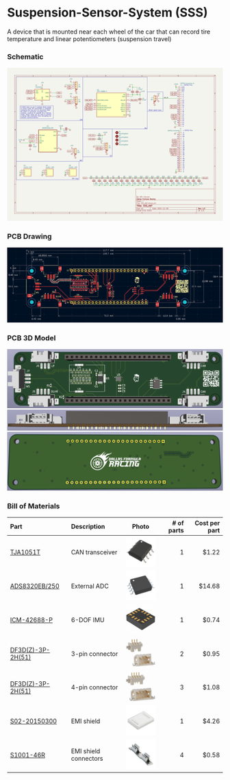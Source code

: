# Suspension-Sensor-System (SSS)
A device that is mounted near each wheel of the car that can record tire temperature and linear potentiometers (suspension travel)

### Schematic
![ESP32 Hat Schematic](Images/SUS-HAT_Schematic.jpg)
### PCB Drawing
![EPS32 Hat PCB Drawing](Images/SUS_HAT_PCB_Drawing.png)
### PCB 3D Model
![ESP32 HAT PCB 3D Model](Images/SUS_HAT_PCB.png)
![ESP32 HAT PCB 3D Model](Images/SUS_HAT_PCB_1.png)
![ESP32 HAT PCB 3D Model](Images/SUS_HAT_PCB_2.png)
### Bill of Materials
|Part|Description|Photo|# of parts|Cost per part|
|:--|:--|:-:|--:|--:|
|[TJA1051T](https://www.digikey.com/en/products/detail/nxp-usa-inc/TJA1051T-3-1J/5035822?utm_adgroup=General&utm_source=google&utm_medium=cpc&utm_campaign=PMax%20Shopping_Product_Zombie%20SKUs&utm_term=&utm_content=General&utm_id=go_cmp-17815035045_adg-_ad-__dev-c_ext-_prd-_sig-Cj0KCQiAoae5BhCNARIsADVLzZfN85grpeifPYBOIfQZmqBnjhDgX5-_qDHaBMGXU3fkYhMCIpdmNZ4aAuLQEALw_wcB&gad_source=1&gclid=Cj0KCQiAoae5BhCNARIsADVLzZfN85grpeifPYBOIfQZmqBnjhDgX5-_qDHaBMGXU3fkYhMCIpdmNZ4aAuLQEALw_wcB)|CAN transceiver|<img src="Images/TJA1051T.jpg" alt="TJA1051T" width="100"/>|1|$1.22|
|[ADS8320EB/250](https://www.digikey.com/en/products/detail/texas-instruments/ADS8320EB-250/275813)|External ADC|<img src="Images/ADS8320EB250.jpg" alt="ADS8320EB/250" width="100"/>|1|$14.68|
|[ICM-42688-P](https://www.digikey.com/en/products/detail/tdk-invensense/ICM-42688-P/10824934)|6-DOF IMU|<img src="Images/ICM-42688-P.jpg" alt="ICM-42688-P" width="100"/>|1|$0.74|
|[DF3D(Z)-3P-2H(51)](https://www.digikey.com/en/products/detail/hirose-electric-co-ltd/DF3EA-3P-2H(51)/6148621?utm_adgroup=General&utm_source=google&utm_medium=cpc&utm_campaign=PMax%20Shopping_Product_Zombie%20SKUs&utm_term=&utm_content=General&utm_id=go_cmp-17815035045_adg-_ad-__dev-c_ext-_prd-6148621_sig-Cj0KCQjw1Yy5BhD-ARIsAI0RbXbq7SBVNmAXCWU9K1fzl8auF7Nl_61zIEXugZVVEsHFKjp7xJIr2FsaAh0eEALw_wcB&gad_source=1&gclid=Cj0KCQjw1Yy5BhD-ARIsAI0RbXbq7SBVNmAXCWU9K1fzl8auF7Nl_61zIEXugZVVEsHFKjp7xJIr2FsaAh0eEALw_wcB)|3-pin connector|<img src="Images/DF3D(Z)-3P-2H(50).jpg" alt="DF3D(Z)-3P-2H(51)" width="100"/>|2|$0.95|
|[DF3D(Z)-3P-2H(51)](https://www.digikey.com/en/products/detail/hirose-electric-co-ltd/DF3EA-4P-2H-51/6148543?s=N4IgTCBcDaICIDEDMBRAggWgCwAUNgAkAKAVgEYBKEAXQF8g)|4-pin connector|<img src="Images/DF3D(Z)-4P-2H(50).jpg" alt="DF3D(Z)-4P-2H(51)" width="100"/>|3|$1.08|
|[S02-20150300](https://www.mouser.com/ProductDetail/Harwin/S02-20150300?qs=rE7yDObIq0ygO5qZqrVEAg%3D%3D)| EMI shield | <img src="Images/S02-20150300.jpg" alt="S02-20150300" width="100"/>|1|$4.26|
|[S1001-46R](https://www.mouser.com/ProductDetail/Harwin/S1001-46R?qs=HTI7V3DFux8iE7nFrNF%2Fww%3D%3D)| EMI shield connectors |<img src="Images/S1001-46R.jpg" alt="S1001-46R" width="100"/>|4|$0.58|
